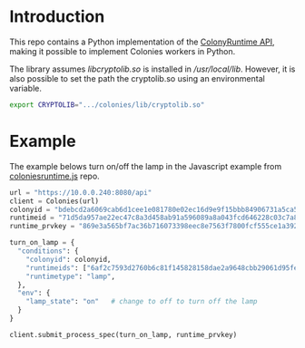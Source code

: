 # Introduction
This repo contains a Python implementation of the [ColonyRuntime API](https://github.com/colonyos/colonies), making it possible to implement Colonies workers in Python.

The library assumes *libcryptolib.so* is installed in */usr/local/lib*. However, it is also possible to set the path the cryptolib.so using an environmental variable.
```bash
export CRYPTOLIB=".../colonies/lib/cryptolib.so"
```

# Example
The example belows turn on/off the lamp in the Javascript example from [coloniesruntime.js](https://github.com/colonyos/colonyruntime.js) repo.

```python
url = "https://10.0.0.240:8080/api"
client = Colonies(url)
colonyid = "bdebcd2a6069cab6d1cee1e081780e02ec16d9e9f15bbb84906731a5ca541592"
runtimeid = "71d5da957ae22ec47c8a3d458ab91a596089a8a043fcd646228c03c7a892fe34"
runtime_prvkey = "869e3a565bf7ac36b716073398eec8e7563f7800fcf555ce1a3922b6c01d115c"

turn_on_lamp = {
  "conditions": {
    "colonyid": colonyid,
    "runtimeids": ["6af2c7593d2760b6c81f145828158dae2a9648cbb29061d95fe54f55f69c2e24"],
    "runtimetype": "lamp",
  },
  "env": {
    "lamp_state": "on"   # change to off to turn off the lamp
  }
}

client.submit_process_spec(turn_on_lamp, runtime_prvkey)
```

